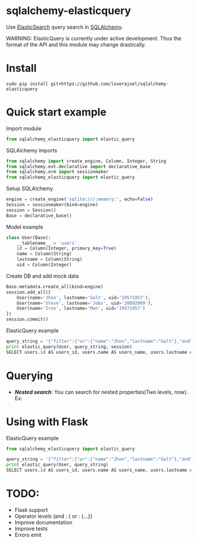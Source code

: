 # sqlalchemy-elasticquery

Use [ElasticSearch](http://www.elasticsearch.org/) query search in [SQLAlchemy](http://www.sqlalchemy.org/).

WARNING: ElasticQuery is currently under active development.  Thus the format of the API and this module may change drastically.

# Install
```
sudo pip install git+https://github.com/loverajoel/sqlalchemy-elasticquery
```
# Quick start example
Import module
```python
from sqlalchemy_elasticquery import elastic_query
```

SQLAlchemy imports
```python
from sqlalchemy import create_engine, Column, Integer, String
from sqlalchemy.ext.declarative import declarative_base
from sqlalchemy.orm import sessionmaker
from sqlalchemy_elasticquery import elastic_query
```

Setup SQLAlchemy
```python
engine = create_engine('sqlite:///:memory:', echo=False)
Session = sessionmaker(bind=engine)
session = Session()
Base = declarative_base()
```

Model example
```python
class User(Base):
	__tablename__ = 'users'
	id = Column(Integer, primary_key=True)
	name = Column(String)
	lastname = Column(String)
	uid = Column(Integer)
```

Create DB and add mock data
```python
Base.metadata.create_all(bind=engine)
session.add_all([
	User(name='Jhon', lastname='Galt', uid='19571957'),
	User(name='Steve', lastname='Jobs', uid='20092009'),
	User(name='Iron', lastname='Man', uid='19571957')
])
session.commit()
```

ElasticQuery example
```python
query_string = '{"filter":{"or":{"name":"Jhon","lastname":"Galt"},"and":{"uid":"19571957"}}}'
print elastic_query(User, query_string, session)
SELECT users.id AS users_id, users.name AS users_name, users.lastname AS users_lastname, users.uid AS users_uid FROM users WHERE users.uid = :uid_1 AND (users.lastname = :lastname_1 OR users.name = :name_1)
```
# Querying
* ***Nested search***: You can search for nested properties(Two levels, now). Ex: 

# Using with Flask

ElasticQuery example
```python
from sqlalchemy_elasticquery import elastic_query

query_string = '{"filter":{"or":{"name":"Jhon","lastname":"Galt"},"and":{"uid":"19571957"}}}'
print elastic_query(User, query_string)
SELECT users.id AS users_id, users.name AS users_name, users.lastname AS users_lastname, users.uid AS users_uid FROM users WHERE users.uid = :uid_1 AND (users.lastname = :lastname_1 OR users.name = :name_1)
```

# TODO:
 - Flask support
 - Operator levels (and : { or : {...}}
 - Improve documentation
 - Improve tests
 - Errors emit